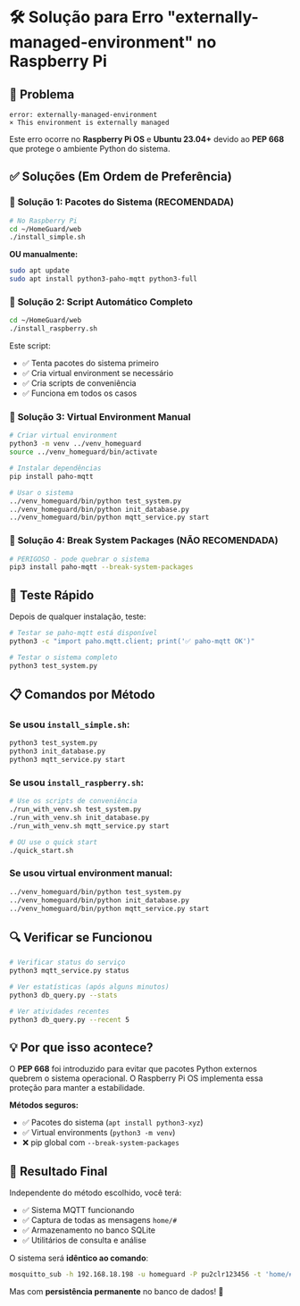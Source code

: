 # 🛠️ Solução para Erro "externally-managed-environment" no Raspberry Pi

## 🚨 Problema
```
error: externally-managed-environment
× This environment is externally managed
```

Este erro ocorre no **Raspberry Pi OS** e **Ubuntu 23.04+** devido ao **PEP 668** que protege o ambiente Python do sistema.

## ✅ Soluções (Em Ordem de Preferência)

### 🥇 **Solução 1: Pacotes do Sistema (RECOMENDADA)**

```bash
# No Raspberry Pi
cd ~/HomeGuard/web
./install_simple.sh
```

**OU manualmente:**
```bash
sudo apt update
sudo apt install python3-paho-mqtt python3-full
```

### 🥈 **Solução 2: Script Automático Completo**

```bash
cd ~/HomeGuard/web
./install_raspberry.sh
```

Este script:
- ✅ Tenta pacotes do sistema primeiro
- ✅ Cria virtual environment se necessário  
- ✅ Cria scripts de conveniência
- ✅ Funciona em todos os casos

### 🥉 **Solução 3: Virtual Environment Manual**

```bash
# Criar virtual environment
python3 -m venv ../venv_homeguard
source ../venv_homeguard/bin/activate

# Instalar dependências
pip install paho-mqtt

# Usar o sistema
../venv_homeguard/bin/python test_system.py
../venv_homeguard/bin/python init_database.py
../venv_homeguard/bin/python mqtt_service.py start
```

### 🚫 **Solução 4: Break System Packages (NÃO RECOMENDADA)**

```bash
# PERIGOSO - pode quebrar o sistema
pip3 install paho-mqtt --break-system-packages
```

## 🎯 **Teste Rápido**

Depois de qualquer instalação, teste:

```bash
# Testar se paho-mqtt está disponível
python3 -c "import paho.mqtt.client; print('✅ paho-mqtt OK')"

# Testar o sistema completo
python3 test_system.py
```

## 📋 **Comandos por Método**

### Se usou `install_simple.sh`:
```bash
python3 test_system.py
python3 init_database.py
python3 mqtt_service.py start
```

### Se usou `install_raspberry.sh`:
```bash
# Use os scripts de conveniência
./run_with_venv.sh test_system.py
./run_with_venv.sh init_database.py
./run_with_venv.sh mqtt_service.py start

# OU use o quick start
./quick_start.sh
```

### Se usou virtual environment manual:
```bash
../venv_homeguard/bin/python test_system.py
../venv_homeguard/bin/python init_database.py
../venv_homeguard/bin/python mqtt_service.py start
```

## 🔍 **Verificar se Funcionou**

```bash
# Verificar status do serviço
python3 mqtt_service.py status

# Ver estatísticas (após alguns minutos)
python3 db_query.py --stats

# Ver atividades recentes
python3 db_query.py --recent 5
```

## 💡 **Por que isso acontece?**

O **PEP 668** foi introduzido para evitar que pacotes Python externos quebrem o sistema operacional. O Raspberry Pi OS implementa essa proteção para manter a estabilidade.

**Métodos seguros:**
- ✅ Pacotes do sistema (`apt install python3-xyz`)
- ✅ Virtual environments (`python3 -m venv`)
- ❌ pip global com `--break-system-packages`

## 🎉 **Resultado Final**

Independente do método escolhido, você terá:
- ✅ Sistema MQTT funcionando
- ✅ Captura de todas as mensagens `home/#`
- ✅ Armazenamento no banco SQLite
- ✅ Utilitários de consulta e análise

O sistema será **idêntico ao comando**:
```bash
mosquitto_sub -h 192.168.18.198 -u homeguard -P pu2clr123456 -t 'home/#' -v
```

Mas com **persistência permanente** no banco de dados! 🎯
